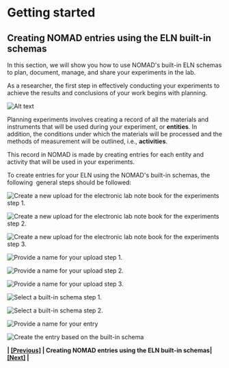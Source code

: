 # Getting started
## **Creating NOMAD entries using the ELN built-in schemas**
In this section, we will show you how to use NOMAD's built-in ELN schemas to plan, document, manage, and share your experiments in the lab.

As a researcher, the first step in effectively conducting your experiments to achieve the results and conclusions of your work begins with planning.

![Alt text](images/Overview/3.png)

Planning experiments involves creating a record of all the materials and instruments that will be used during your experiment, or **entities**. In addition, the conditions under which the materials will be processed and the methods of measurement will be outlined, i.e., **activities**.

This record in NOMAD is made by creating entries for each entity and activity that will be used in your experiments.

To create entries for your ELN using the NOMAD's built-in schemas, the following  general steps should be followed:

![Create a new upload for the electronic lab note book for the experiments step 1.](images/ELN%20builtin/1.png)

![Create a new upload for the electronic lab note book for the experiments step 2.](images/ELN%20builtin/2.png)

![Create a new upload for the electronic lab note book for the experiments step 3.](images/ELN%20builtin/3.png)

![Provide a name for your upload step 1.](images/ELN%20builtin/4.png)

![Provide a name for your upload step 2.](images/ELN%20builtin/5.png)

![Provide a name for your upload step 3.](images/ELN%20builtin/6.png)

![Select a built-in schema step 1.](images/ELN%20builtin/7.png)

![Select a built-in schema step 2.](images/ELN%20builtin/8.png)

![Provide a name for your entry](images/ELN%20builtin/9.png)

![Create the entry based on the built-in schema](images/ELN%20builtin/10.png)


**| [[Previous]](5A_0_Getting_started.md) |   Creating NOMAD entries using the ELN built-in schemas| [[Next]](5B_0_Creating_entities.md) |**
